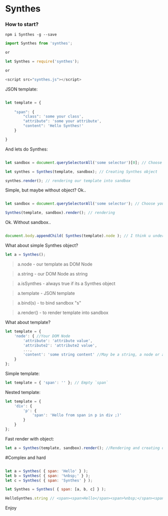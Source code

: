 # Synthes

### How to start?

```
npm i Synthes -g --save
```

```javascript
import Synthes from 'synthes';

or

let Synthes = require('synthes');

or

<script src="synthes.js"></script>

```

JSON template:

```javascript

let template = {
	
	"span": {
		"class": 'some your class',
		"attribute": 'some your attribute',
		"content": 'Hello Synthes!'
	}

}


```

And lets do Synthes:

```javascript

let sandbox = document.querySelectorAll('some selector')[0]; // Choose your sandbox

let synthes = Synthes(template, sandbox); // Creating Synthes object

synthes.render(); // rendering our template into sandbox

```

Simple, but maybe without object? Ok..

```javascript

let sandbox = document.querySelectorAll('some selector'); // Choose your sandbox

Synthes(template, sandbox).render(); // rendering


```

Ok. Without sandbox..

```javascript

document.body.appendChild( Synthes(template).node ); // I think u understand


```

What about simple Synthes object?

```javascript
let a = Synthes();
```

> a.node - our template as DOM Node

> a.string - our DOM Node as string

> a.isSynthes - always true if its a Synthes object

> a.template - JSON template

> a.bind(s) - to bind sandbox "s"

> a.render() - to render template into sandbox


What about template?

```javascript
let template = {
	'node': { //Your DOM Node
		'attribute': 'attribute value',
		'attribute2': 'attribute2 value',
		...,
		'content': 'some string content' //May be a string, a node or a array template
	}
};
```

Simple template:

```javascript
let template = { 'span': '' }; // Empty `span`
```
Nested template:

```javascript
let template = {
	'div': {
		'p': {
			'span': 'Hello from span in p in div ;)'
		}
	}
};
```

Fast render with object:

```javascript
let a = Synthes(template, sandbox).render(); //Rendering and creating object at once
```

#Complex and hard

```javascript

let a = Synthes( { span: 'Hello' } );
let b = Synthes( { span: '%nbsp;' } );
let c = Synthes( { span: 'Synthes' } );

let Synthes = Synthes( { span: [a, b, c] } );

HelloSynthes.string // <span><span>Hello</span><span>%nbsp;</span><span>Synthes</span></span>

```

Enjoy
